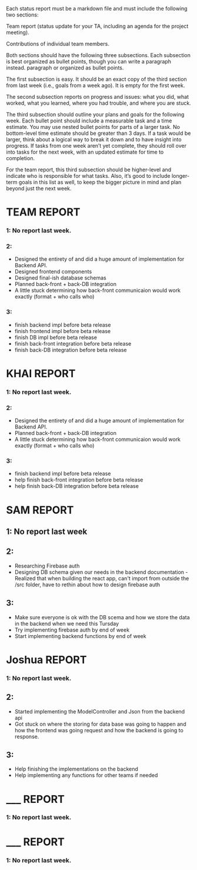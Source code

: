 Each status report must be a markdown file and must include the following two sections:

Team report (status update for your TA, including an agenda for the project meeting).

Contributions of individual team members.

Both sections should have the following three subsections. Each subsection is best organized as bullet points, though you can write a paragraph instead. paragraph or organized as bullet points.

The first subsection is easy. It should be an exact copy of the third section from last week (i.e., goals from a week ago). It is empty for the first week.

The second subsection reports on progress and issues: what you did, what worked, what you learned, where you had trouble, and where you are stuck.

The third subsection should outline your plans and goals for the following week. Each bullet point should include a measurable task and a time estimate. You may use nested bullet points for parts of a larger task. No bottom-level time estimate should be greater than 3 days. If a task would be larger, think about a logical way to break it down and to have insight into progress. If tasks from one week aren’t yet complete, they should roll over into tasks for the next week, with an updated estimate for time to completion.

For the team report, this third subsection should be higher-level and indicate who is responsible for what tasks. Also, it’s good to include longer-term goals in this list as well, to keep the bigger picture in mind and plan beyond just the next week.

# TEAM REPORT

### 1: No report last week.

### 2:
- Designed the entirety of and did a huge amount of implementation for Backend API.
- Designed frontend components
- Designed final-ish database schemas
- Planned back-front + back-DB integration
- A little stuck determining how back-front communicaion would work exactly (format + who calls who)

### 3:
- finish backend impl before beta release
- finish frontend impl before beta release
- finish DB impl before beta release
- finish back-front integration before beta release
- finish back-DB integration before beta release



# KHAI REPORT

### 1: No report last week.

### 2:
- Designed the entirety of and did a huge amount of implementation for Backend API.
- Planned back-front + back-DB integration
- A little stuck determining how back-front communicaion would work exactly (format + who calls who)

### 3:
- finish backend impl before beta release
- help finish back-front integration before beta release
- help finish back-DB integration before beta release

# SAM REPORT

## 1: No report last week

## 2:
- Researching Firebase auth
- Designing DB schema given our needs in the backend documentation
-Realized that when building the react app, can't import from outside the /src folder, have to rethin about how to design firebase auth

## 3:
- Make sure everyone is ok with the DB scema and how we store the data in the backend when we need this Tursday
- Try implementing firebase auth by end of week
- Start implementing backend functions by end of week

# Joshua REPORT

### 1: No report last week.

## 2: 
- Started implementing the ModelController and Json from the backend api
- Got stuck on where the storing for data base was going to happen and how the frontend was going request and how the backend is going to response.

## 3: 
- Help finishing the implementations on the backend
- Help implementing any functions for other teams if needed



# ___ REPORT

### 1: No report last week.


# ___ REPORT

### 1: No report last week.